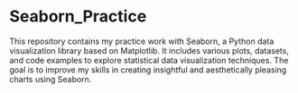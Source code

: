 # Seaborn_Practice
This repository contains my practice work with Seaborn, a Python data visualization library based on Matplotlib. It includes various plots, datasets, and code examples to explore statistical data visualization techniques. The goal is to improve my skills in creating insightful and aesthetically pleasing charts using Seaborn.
